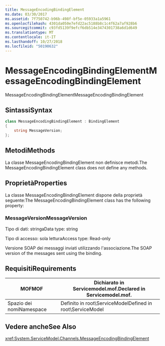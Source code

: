 ```yaml
---
title: MessageEncodingBindingElement
ms.date: 03/30/2017
ms.assetid: 7f750742-b96b-498f-bf5e-05933a1a5961
ms.openlocfilehash: 4301da050e7efd22ac5188b8c1c4f62a7af928b6
ms.sourcegitcommit: c93fd5139f9efcf6db514e3474301738a6d1d649
ms.translationtype: MT
ms.contentlocale: it-IT
ms.lasthandoff: 10/27/2018
ms.locfileid: "50190632"
---
```

# <a name="messageencodingbindingelement"></a><span data-ttu-id="02e2e-102">MessageEncodingBindingElement</span><span class="sxs-lookup"><span data-stu-id="02e2e-102">MessageEncodingBindingElement</span></span>
<span data-ttu-id="02e2e-103">MessageEncodingBindingElement</span><span class="sxs-lookup"><span data-stu-id="02e2e-103">MessageEncodingBindingElement</span></span>  
  
## <a name="syntax"></a><span data-ttu-id="02e2e-104">Sintassi</span><span class="sxs-lookup"><span data-stu-id="02e2e-104">Syntax</span></span>  
```csharp
class MessageEncodingBindingElement : BindingElement
{
    string MessageVersion;  
};  
 ```
  
## <a name="methods"></a><span data-ttu-id="02e2e-105">Metodi</span><span class="sxs-lookup"><span data-stu-id="02e2e-105">Methods</span></span>  
 <span data-ttu-id="02e2e-106">La classe MessageEncodingBindingElement non definisce metodi.</span><span class="sxs-lookup"><span data-stu-id="02e2e-106">The MessageEncodingBindingElement class does not define any methods.</span></span>  
  
## <a name="properties"></a><span data-ttu-id="02e2e-107">Proprietà</span><span class="sxs-lookup"><span data-stu-id="02e2e-107">Properties</span></span>  
 <span data-ttu-id="02e2e-108">La classe MessageEncodingBindingElement dispone della proprietà seguente:</span><span class="sxs-lookup"><span data-stu-id="02e2e-108">The MessageEncodingBindingElement class has the following property:</span></span>  
  
### <a name="messageversion"></a><span data-ttu-id="02e2e-109">MessageVersion</span><span class="sxs-lookup"><span data-stu-id="02e2e-109">MessageVersion</span></span>  
 <span data-ttu-id="02e2e-110">Tipo di dati: stringa</span><span class="sxs-lookup"><span data-stu-id="02e2e-110">Data type: string</span></span>  
  
 <span data-ttu-id="02e2e-111">Tipo di accesso: sola lettura</span><span class="sxs-lookup"><span data-stu-id="02e2e-111">Access type: Read-only</span></span>  
  
 <span data-ttu-id="02e2e-112">Versione SOAP dei messaggi inviati utilizzando l'associazione.</span><span class="sxs-lookup"><span data-stu-id="02e2e-112">The SOAP version of the messages sent using the binding.</span></span>  
  
## <a name="requirements"></a><span data-ttu-id="02e2e-113">Requisiti</span><span class="sxs-lookup"><span data-stu-id="02e2e-113">Requirements</span></span>  
  
|<span data-ttu-id="02e2e-114">MOF</span><span class="sxs-lookup"><span data-stu-id="02e2e-114">MOF</span></span>|<span data-ttu-id="02e2e-115">Dichiarato in Servicemodel.mof.</span><span class="sxs-lookup"><span data-stu-id="02e2e-115">Declared in Servicemodel.mof.</span></span>|  
|---------|-----------------------------------|  
|<span data-ttu-id="02e2e-116">Spazio dei nomi</span><span class="sxs-lookup"><span data-stu-id="02e2e-116">Namespace</span></span>|<span data-ttu-id="02e2e-117">Definito in root\ServiceModel</span><span class="sxs-lookup"><span data-stu-id="02e2e-117">Defined in root\ServiceModel</span></span>|  
  
## <a name="see-also"></a><span data-ttu-id="02e2e-118">Vedere anche</span><span class="sxs-lookup"><span data-stu-id="02e2e-118">See Also</span></span>  
 <xref:System.ServiceModel.Channels.MessageEncodingBindingElement>
